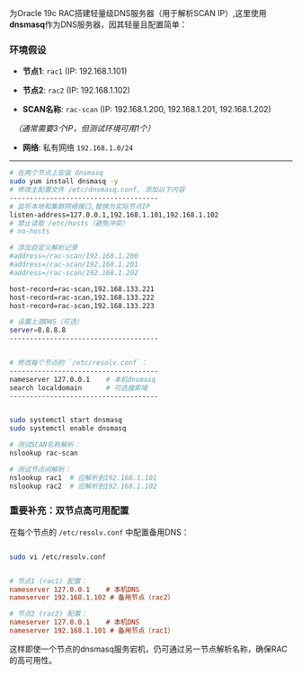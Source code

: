 
为Oracle 19c RAC搭建轻量级DNS服务器（用于解析SCAN IP）,这里使用**dnsmasq**作为DNS服务器，因其轻量且配置简单：

### 环境假设

- **节点1**: `rac1` (IP: 192.168.1.101)

- **节点2**: `rac2` (IP: 192.168.1.102)

- **SCAN名称**: `rac-scan` (IP: 192.168.1.200, 192.168.1.201, 192.168.1.202)  

  *（通常需要3个IP，但测试环境可用1个）*

- **网络**: 私有网络 `192.168.1.0/24`
---



```bash
# 在两个节点上安装 dnsmasq
sudo yum install dnsmasq -y
# 修改主配置文件 /etc/dnsmasq.conf, 添加以下内容
-------------------------------------
# 监听本地和集群网络接口,替换为实际节点IP
listen-address=127.0.0.1,192.168.1.101,192.168.1.102  
# 禁止读取 /etc/hosts（避免冲突）
# no-hosts

# 添加自定义解析记录
#address=/rac-scan/192.168.1.200
#address=/rac-scan/192.168.1.201
#address=/rac-scan/192.168.1.202 

host-record=rac-scan,192.168.133.221
host-record=rac-scan,192.168.133.222
host-record=rac-scan,192.168.133.223

# 设置上游DNS（可选）
server=8.8.8.8
-------------------------------------


# 修改每个节点的 `/etc/resolv.conf`：
-------------------------------------
nameserver 127.0.0.1    # 本机dnsmasq
search localdomain      # 可选搜索域
-------------------------------------


sudo systemctl start dnsmasq
sudo systemctl enable dnsmasq

# 测试SCAN名称解析：
nslookup rac-scan

# 测试节点间解析：
nslookup rac1  # 应解析到192.168.1.101
nslookup rac2  # 应解析到192.168.1.102
```


### 重要补充：双节点高可用配置

在每个节点的 `/etc/resolv.conf` 中配置备用DNS：

```bash

sudo vi /etc/resolv.conf

```

```ini

# 节点1 (rac1) 配置：
nameserver 127.0.0.1    # 本机DNS
nameserver 192.168.1.102 # 备用节点（rac2）

# 节点2 (rac2) 配置：
nameserver 127.0.0.1    # 本机DNS
nameserver 192.168.1.101 # 备用节点（rac1）
```

这样即使一个节点的dnsmasq服务宕机，仍可通过另一节点解析名称，确保RAC的高可用性。